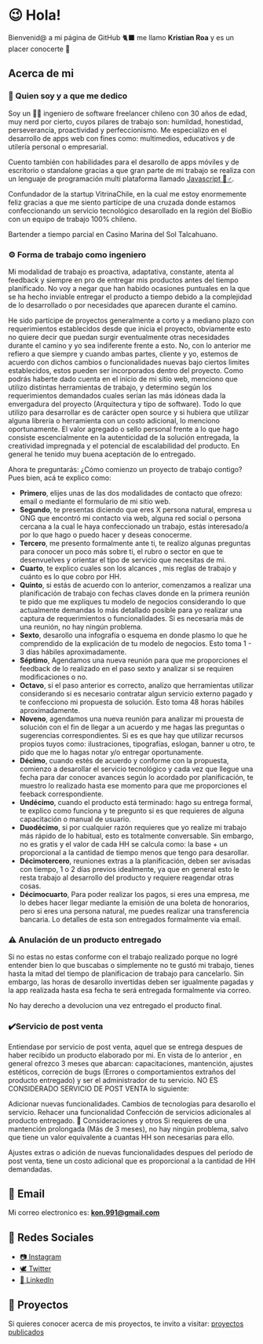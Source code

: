 # 😉 Hola!

Bienvenid@ a mi página de GitHub 🐈‍⬛ me llamo **Kristian Roa** y es un placer conocerte 👋 

## Acerca de mi

### 🤔 Quien soy y a que me dedico

Soy un 👨‍💻 ingeniero de software freelancer chileno con 30 años de edad, muy nerd por cierto, cuyos pilares de trabajo son: humildad, honestidad, perseverancia, proactividad y perfeccionismo. Me especializo en el desarrollo de apps web con fines como: multimedios, educativos y de utilería personal o empresarial.

Cuento también con habilidades para el desarollo de apps móviles y de escritorio o standalone gracias a que gran parte de mi trabajo se realiza con un lenguaje de programación multi plataforma llamado [Javascript 🧙♂️](https://javascript.com).

Confundador de la startup VitrinaChile, en la cual me estoy enormemente feliz gracias a que me siento partícipe de una cruzada donde estamos confeccionando un servicio tecnológico desarollado en la región del BíoBio con un equipo de trabajo 100% chileno.

Bartender a tiempo parcial en Casino Marina del Sol Talcahuano.

### ⚙️ Forma de trabajo como ingeniero

Mi modalidad de trabajo es proactiva, adaptativa, constante, atenta al feedback y siempre en pro de entregar mis productos antes del tiempo planificado. No voy a negar que han habido ocasiones puntuales en la que se ha hecho inviable entregar el producto a tiempo debido a la complejidad de lo desarrollado o por necesidades que aparecen durante el camino.

He sido partícipe de proyectos generalmente a corto y a mediano plazo con requerimientos establecidos desde que inicia el proyecto, obviamente esto no quiere decir que puedan surgir eventualmente otras necesidades durante el camino y yo sea indiferente frente a esto. No, con lo anterior me refiero a que siempre y cuando ambas partes, cliente y yo, estemos de acuerdo con dichos cambios o funcionalidades nuevas bajo ciertos limites establecidos, estos pueden ser incorporados dentro del proyecto. Como podrás haberte dado cuenta en el inicio de mi sitio web, menciono que utilizo distintas herramientas de trabajo, y determino según los requerimientos demandados cuales serían las más idóneas dada la envergadura del proyecto (Arquitectura y tipo de software). Todo lo que utilizo para desarrollar es de carácter open source y si hubiera que utilizar alguna librería o herramienta con un costo adicional, lo menciono oportunamente. El valor agregado o sello personal frente a lo que hago consiste escencialmente en la autenticidad de la solución entregada, la creatividad impregnada y el potencial de escalabilidad del producto. En general he tenido muy buena aceptación de lo entregado.

Ahora te preguntarás: ¿Cómo comienzo un proyecto de trabajo contigo? Pues bien, acá te explico como:

- **Primero**, elijes unas de las dos modalidades de contacto que ofrezo: email o mediante el formulario de mi sitio web.
- **Segundo**, te presentas diciendo que eres X persona natural, empresa u ONG que encontró mi contacto via web, alguna red social o persona cercana a la cual le haya confeccionado un trabajo, estás interesado/a por lo que hago o puedo hacer y deseas conocerme.
- **Tercero**, me presento formalmente ante ti, te realizo algunas preguntas para conocer un poco más sobre ti, el rubro o sector en que te desenvuelves y orientar el tipo de servicio que necesitas de mi.
- **Cuarto**, te explico cuales son los alcances , mis reglas de trabajo y cuánto es lo que cobro por HH.
- **Quinto**, si estás de acuerdo con lo anterior, comenzamos a realizar una planificación de trabajo con fechas claves donde en la primera reunión te pido que me expliques tu modelo de negocios considerando lo que actualmente demandas lo más detallado posible para yo realizar una captura de requerimientos o funcionalidades. Si es necesaria más de una reunión, no hay ningún problema.
- **Sexto**, desarollo una infografía o esquema en donde plasmo lo que he comprendido de la explicación de tu modelo de negocios. Esto toma 1 - 3 días hábiles aproximadamente.
- **Séptimo**, Agendamos una nueva reunión para que me proporciones el feedback de lo realizado en el paso sexto y analizar si se requiren modificaciones o no.
- **Octavo**, si el paso anterior es correcto, analizo que herramientas utilizar considerando si es necesario contratar algun servicio externo pagado y te confecciono mi propuesta de solución. Esto toma 48 horas hábiles aproximadamente.
- **Noveno**, agendamos una nueva reunión para analizar mi prouesta de solución con el fin de llegar a un acuerdo y me hagas las preguntas o sugerencias correspondientes. Si es es que hay que utilizar recursos propios tuyos como: ilustraciones, tipografías, eslogan, banner u otro, te pido que me lo hagas notar y/o entregar oportunamente.
- **Décimo**, cuando estés de acuerdo y conforme con la propuesta, comienzo a desarollar el servicio tecnológico y cada vez que llegue una fecha para dar conocer avances según lo acordado por planificación, te muestro lo realizado hasta ese momento para que me proporciones el feeback correspondiente.
- **Undécimo**, cuando el producto está terminado: hago su entrega formal, te explico como funciona y te pregunto si es que requieres de alguna capacitación o manual de usuario.
- **Duodécimo**, si por cualquier razón requieres que yo realize mi trabajo más rápido de lo habitual, esto es totalmente conversable. Sin embargo, no es gratis y el valor de cada HH se calcula como: la base + un proporcional a la cantidad de tiempo menos que tengo para desarollar.
- **Décimotercero**, reuniones extras a la planificación, deben ser avisadas con tiempo, 1 o 2 días previos idealmente, ya que en general esto le resta trabajo al desarrollo del producto y requiere reagendar otras cosas.
- **Décimocuarto**, Para poder realizar los pagos, si eres una empresa, me lo debes hacer llegar mediante la emisión de una boleta de honorarios, pero si eres una persona natural, me puedes realizar una transferencia bancaria. Lo detalles de esta son entregados formalmente via email.

### ⚠️ Anulación de un producto entregado
Si no estas no estas conforme con el trabajo realizado porque no logré entender bien lo que buscabas o simplemente no te gustó mi trabajo, tienes hasta la mitad del tiempo de planificacion de trabajo para cancelarlo. Sin embargo, las horas de desarollo invertidas deben ser igualmente pagadas y la app realizada hasta esa fecha te será entregada formalmente via correo.

No hay derecho a devolucion una vez entregado el producto final.

### ✔️Servicio de post venta
Entiendase por servicio de post venta, aquel que se entrega despues de haber recibido un producto elaborado por mi. En vista de lo anterior , en general ofrezco 3 meses que abarcan: capacitaciones, mantención, ajustes estéticos, correción de bugs (Errores o comportamientos extraños del producto entregado) y ser el administrador de tu servicio. NO ES CONSIDERADO SERVICIO DE POST VENTA lo siguiente:

Adicionar nuevas funcionalidades.
Cambios de tecnologías para desarollo el servicio.
Rehacer una funcionalidad
Confección de servicios adicionales al producto entregado.
👀 Consideraciones y otros
Si requieres de una mantención prolongada (Más de 3 meses), no hay ningún problema, salvo que tiene un valor equivalente a cuantas HH son necesarias para ello.

Ajustes extras o adición de nuevas funcionalidades despues del período de post venta, tiene un costo adicional que es proporcional a la cantidad de HH demandadas.

## 📨 Email

Mi correo electronico es: **kon.991@gmail.com**


## 👀 Redes Sociales

- [📷 Instagram](https://instagram.com/conka991)
- [🕊️ Twitter](https://twitter.com/conka991)
- [👔 LinkedIn](https://www.linkedin.com/in/kristianroa/)

## 📂 Proyectos

Si quieres conocer acerca de mis proyectos, te invito a visitar: [proyectos publicados](https://kristian-roa.cl/projects)
